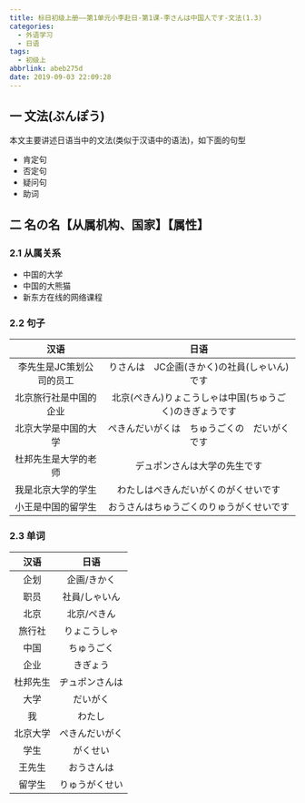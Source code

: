```yaml
---
title: 标日初级上册——第1单元小李赴日-第1课-李さんは中国人です-文法(1.3)
categories:
  - 外语学习
  - 日语
tags:
  - 初级上
abbrlink: abeb275d
date: 2019-09-03 22:09:28
---
```

## 一 文法(ぶんぽう)

本文主要讲述日语当中的文法(类似于汉语中的语法)，如下面的句型    

* 肯定句 
* 否定句
* 疑问句
* 助词

<!--more-->

## 二 名の名【从属机构、国家】【属性】

### 2.1 从属关系
* 中国的大学
* 中国的大熊猫
* 新东方在线的网络课程

### 2.2 句子

|           汉语           |                           日语                           |
| :----------------------: | :------------------------------------------------------: |
| 李先生是JC策划公司的员工 |       りさんは　JC企画(きかく)の社員(しゃいん)です       |
|  北京旅行社是中国的企业  | 北京(ぺきん)りょこうしゃは中国(ちゅうごく)のきぎょうです |
|   北京大学是中国的大学   |       ぺきんだいがくは　ちゅうごくの　だいがくです       |
|   杜邦先生是大学的老师   |               デュポンさんは大学の先生です               |
|    我是北京大学的学生    |           わたしはぺきんだいがくのがくせいです           |
|    小王是中国的留学生    |         おうさんはちゅうごくのりゅうがくせいです         |

### 2.3 单词

|   汉语   |      日语      |
| :------: | :------------: |
|   企划   |  企画/きかく   |
|   职员   | 社員/しゃいん  |
|   北京   |  北京/ぺきん   |
|  旅行社  |  りょこうしゃ  |
|   中国   |   ちゅうごく   |
|   企业   |    きぎょう    |
| 杜邦先生 | ヂュポンさんは |
|   大学   |    だいがく    |
|    我    |     わたし     |
| 北京大学 | ぺきんだいがく |
|   学生   |    がくせい    |
|  王先生  |   おうさんは   |
|  留学生  | りゅうがくせい |
